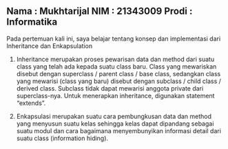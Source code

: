 ## Nama : Mukhtarijal   NIM : 21343009   Prodi : Informatika
Pada pertemuan kali ini, saya belajar tentang konsep dan implementasi dari Inheritance dan Enkapsulation
1. Inheritance merupakan proses pewarisan data dan method dari suatu class yang telah ada kepada suatu class baru. Class yang mewariskan disebut dengan superclass / parent class / base class, sedangkan class yang mewarisi (class yang baru) disebut dengan subclass / child class / derived class. Subclass tidak dapat mewarisi anggota private dari superclass-nya. Untuk menerapkan inheritance, digunakan statement “extends”.

2. Enkapsulasi merupakan suatu cara pembungkusan data dan method yang menyusun suatu kelas sehingga kelas dapat dipandang sebagai suatu modul dan cara bagaimana menyembunyikan informasi detail dari suatu class (information hiding).
